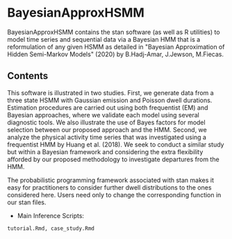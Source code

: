 # BayesianApproxHSMM

BayesianApproxHSMM contains the stan software (as well as R utilities) to model time series and sequential data via a Bayesian  HMM that is a reformulation of any given HSMM as detailed in "Bayesian Approximation of Hidden Semi-Markov Models" (2020) by B.Hadj-Amar, J.Jewson, M.Fiecas. 

## Contents

This software is illustrated in two studies.  First, we generate data from a three state HSMM with Gaussian emission and Poisson dwell durations. Estimation procedures are carried out using both frequentist (EM) and Bayesian approaches, where we validate each model using several diagnostic tools. We also illustrate the use of Bayes factors for model selection between our proposed approach and the HMM. Second, we analyze the physical activity time series that was investigated using a frequentist HMM by Huang et al. (2018). We seek to conduct a similar study but within a Bayesian framework and considering the 
extra flexibility afforded by our proposed methodology to investigate departures from the HMM. 


The probabilistic programming framework associated with stan makes it easy for practitioners to consider further dwell distributions to the ones considered here. Users need only to change the corresponding function in our stan files.

* Main Inference Scripts:
```
tutorial.Rmd, case_study.Rmd
```


